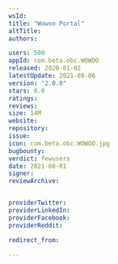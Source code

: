 ```yaml
---
wsId: 
title: "Wowoo Portal"
altTitle: 
authors:

users: 500
appId: com.beta.obc.WOWOO
released: 2020-01-02
latestUpdate: 2021-08-06
version: "2.0.0"
stars: 0.0
ratings: 
reviews: 
size: 14M
website: 
repository: 
issue: 
icon: com.beta.obc.WOWOO.jpg
bugbounty: 
verdict: fewusers
date: 2021-08-01
signer: 
reviewArchive:


providerTwitter: 
providerLinkedIn: 
providerFacebook: 
providerReddit: 

redirect_from:

---
```



